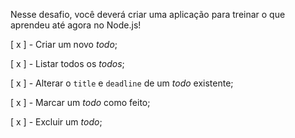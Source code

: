 Nesse desafio, você deverá criar uma aplicação para treinar o que aprendeu até agora no Node.js!

[ x ] - Criar um novo *todo*;

[ x ] - Listar todos os *todos*;

[ x ] - Alterar o `title` e `deadline` de um *todo* existente;

[ x ] - Marcar um *todo* como feito;

[ x ] - Excluir um *todo*;

